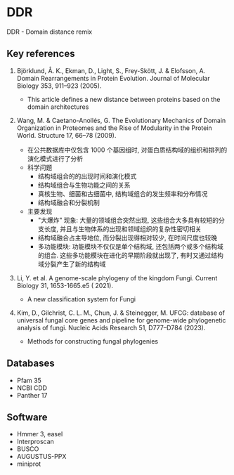 # DDR

DDR - Domain distance remix

## Key references

1. Björklund, Å. K., Ekman, D., Light, S., Frey-Skött, J. & Elofsson, A. Domain Rearrangements in
   Protein Evolution. Journal of Molecular Biology 353, 911–923 (2005).
    * This article defines a new distance between proteins based on the domain architectures

2. Wang, M. & Caetano-Anollés, G. The Evolutionary Mechanics of Domain Organization in Proteomes and
   the Rise of Modularity in the Protein World. Structure 17, 66–78 (2009).
    * 在公共数据库中仅包含 1000 个基因组时, 对蛋白质结构域的组织和排列的演化模式进行了分析
    * 科学问题
        * 结构域组合的的出现时间和演化模式
        * 结构域组合与生物功能之间的关系
        * 真核生物、细菌和古细菌中, 结构域组合的发生频率和分布情况
        * 结构域融合和分裂机制
    * 主要发现
        * "大爆炸" 现象: 大量的领域组合突然出现, 这些组合大多具有较短的分支长度,
          并且与生物体系的出现和领域组织的复杂性密切相关
        * 结构域融合占主导地位, 而分裂出现得相对较少, 在时间尺度也较晚
        * 多功能模块: 功能模块不仅仅是单个结构域, 还包括两个或多个结构域的组合. 这些多功能模块在进化的早期阶段就出现了,
          有时又通过结构域分裂产生了新的结构域

3. Li, Y. et al. A genome-scale phylogeny of the kingdom Fungi. Current Biology 31, 1653-1665.e5 (
   2021).
    * A new classification system for Fungi

4. Kim, D., Gilchrist, C. L. M., Chun, J. & Steinegger, M. UFCG: database of universal fungal core
   genes and pipeline for genome-wide phylogenetic analysis of fungi. Nucleic Acids Research 51,
   D777–D784 (2023).
    * Methods for constructing fungal phylogenies

## Databases

* Pfam 35
* NCBI CDD
* Panther 17

## Software

* Hmmer 3, easel
* Interproscan
* BUSCO
* AUGUSTUS-PPX
* miniprot
